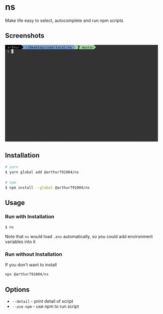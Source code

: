 # ns

Make life easy to select, autocomplete and run npm scripts

## Screenshots

<img src="https://github.com/arthur791004/ns/raw/master/assets/demo.gif" alt="ns demo" />

## Installation

```bash
# yarn
$ yarn global add @arthur791004/ns

# npm
$ npm install --global @arthur791004/ns
```

## Usage

### Run with Installation

```bash
$ ns
```

Note that `ns` would load `.env` automatically, so you could add environment variables into it

### Run without Installation

If you don't want to install

```bash
npx @arthur791004/ns
```

## Options

- `--detail` - print detail of script
- `--use-npm` - use npm to run script
